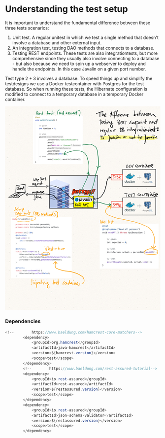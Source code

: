 # Understanding the test setup

It is important to understand the fundamental difference between these three tests scenarios:

1. Unit test. A regular unitest in which we test a single method that doesn't involve a database and other external input.
2. An integration test, testing DAO methods that connects to a database.
3. Testing REST endpoints. These tests are also integrationtests, but more comprehensive since they usually also involve connecting
to a database - but also because we need to spin up a webserver to deploy and handle the endpoints. In this case Javalin on a given port number.

Test type 2 + 3 involves a database. To speed things up and simplify the testdesigns we use a Docker testcontainer with Postgres
for the test database. So when running these tests, the Hibernate configuration is modified to connect to a temporary database in a temporary Docker container.

![The test setup](./images/javalin_test_map.png)

### Dependencies
```java
<!--        https://www.baeldung.com/hamcrest-core-matchers-->
        <dependency>
            <groupId>org.hamcrest</groupId>
            <artifactId>java-hamcrest</artifactId>
            <version>${hamcrest.version}</version>
            <scope>test</scope>
        </dependency>
        <!--        https://www.baeldung.com/rest-assured-tutorial-->
        <dependency>
            <groupId>io.rest-assured</groupId>
            <artifactId>rest-assured</artifactId>
            <version>${restassured.version}</version>
            <scope>test</scope>
        </dependency>
        <dependency>
            <groupId>io.rest-assured</groupId>
            <artifactId>json-schema-validator</artifactId>
            <version>${restassured.version}</version>
            <scope>test</scope>
        </dependency>
```